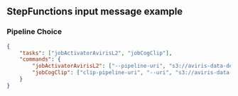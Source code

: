 ## StepFunctions input message example

### Pipeline Choice

```json
{
    "tasks": ["jobActivatorAvirisL2", "jobCogClip"],
    "commands": {
        "jobActivatorAvirisL2": ["--pipeline-uri", "s3://aviris-data-dev-azavea/commands/aviris-l2/pipeline-test-s3.json"],
        "jobCogClip": ["clip-pipeline-uri", "--uri", "s3://aviris-data-dev-azavea/commands/cog-clip/pipeline-test-s3.json"]
    }
}
```